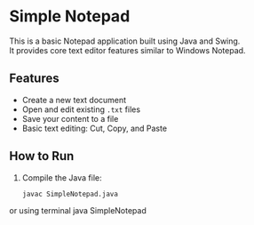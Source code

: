 # Simple Notepad

This is a basic Notepad application built using Java and Swing.  
It provides core text editor features similar to Windows Notepad.

## Features

- Create a new text document
- Open and edit existing `.txt` files
- Save your content to a file
- Basic text editing: Cut, Copy, and Paste

## How to Run

1. Compile the Java file:
   ```bash
   javac SimpleNotepad.java
or using terminal 
java SimpleNotepad
